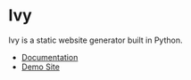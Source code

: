 # Ivy

Ivy is a static website generator built in Python.

* [Documentation](http://www.dmulholl.com/docs/ivy/dev/)
* [Demo Site](http://www.dmulholl.com/demos/ivy/)

